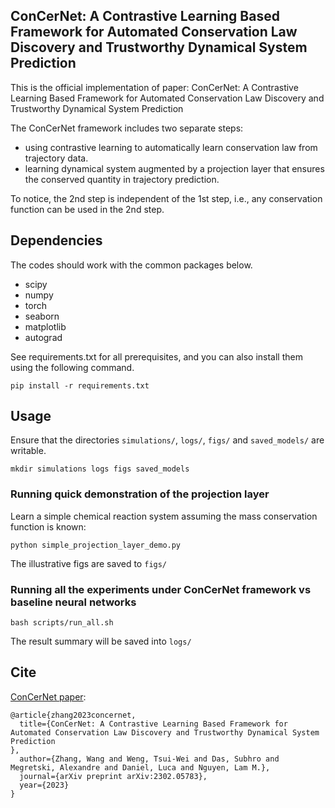 ## ConCerNet: A Contrastive Learning Based Framework for Automated Conservation Law Discovery and Trustworthy Dynamical System Prediction
This is the official implementation of paper: ConCerNet: A Contrastive Learning Based Framework for Automated Conservation Law Discovery and Trustworthy Dynamical System Prediction

The ConCerNet framework includes two separate steps:
* using contrastive learning to automatically learn conservation law from trajectory data. 
* learning dynamical system augmented by a projection layer that ensures the conserved quantity in trajectory prediction. 

To notice, the 2nd step is independent of the 1st step, i.e., any conservation function can be used in the 2nd step.
## Dependencies

The codes should work with the common packages below. 

 * scipy
 * numpy
 * torch
 * seaborn
 * matplotlib
 * autograd

See requirements.txt for all prerequisites, and you can also install them using the following command.
```
pip install -r requirements.txt
```
## Usage

Ensure that the directories `simulations/`, `logs/`, `figs/` and `saved_models/` are writable.
```
mkdir simulations logs figs saved_models
```

### Running quick demonstration of the projection layer
Learn a simple chemical reaction system assuming the mass conservation function is known:

```
python simple_projection_layer_demo.py
```
The illustrative figs are saved to `figs/`

### Running all the experiments under ConCerNet framework vs baseline neural networks
```
bash scripts/run_all.sh
```

The result summary will be saved into `logs/`


## Cite

[ConCerNet paper](https://arxiv.org/abs/2302.05783):

```
@article{zhang2023concernet,
  title={ConCerNet: A Contrastive Learning Based Framework for Automated Conservation Law Discovery and Trustworthy Dynamical System Prediction
},
  author={Zhang, Wang and Weng, Tsui-Wei and Das, Subhro and Megretski, Alexandre and Daniel, Luca and Nguyen, Lam M.},
  journal={arXiv preprint arXiv:2302.05783},
  year={2023}
}
```